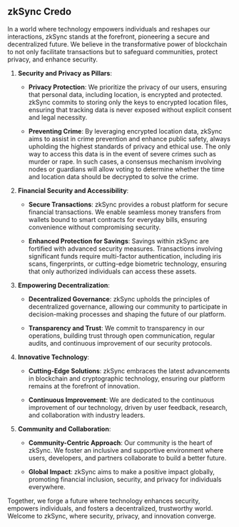 

## zkSync Credo

In a world where technology empowers individuals and reshapes our interactions, zkSync stands at the forefront, pioneering a secure and decentralized future. We believe in the transformative power of blockchain to not only facilitate transactions but to safeguard communities, protect privacy, and enhance security.

1. **Security and Privacy as Pillars**: 

   - **Privacy Protection**: We prioritize the privacy of our users, ensuring that personal data, including location, is encrypted and protected. zkSync commits to storing only the keys to encrypted location files, ensuring that tracking data is never exposed without explicit consent and legal necessity.

   - **Preventing Crime**: By leveraging encrypted location data, zkSync aims to assist in crime prevention and enhance public safety, always upholding the highest standards of privacy and ethical use. The only way to access this data is in the event of severe crimes such as murder or rape. In such cases, a consensus mechanism involving nodes or guardians will allow voting to determine whether the time and location data should be decrypted to solve the crime.

2. **Financial Security and Accessibility**: 

   - **Secure Transactions**: zkSync provides a robust platform for secure financial transactions. We enable seamless money transfers from wallets bound to smart contracts for everyday bills, ensuring convenience without compromising security.

   - **Enhanced Protection for Savings**: Savings within zkSync are fortified with advanced security measures. Transactions involving significant funds require multi-factor authentication, including iris scans, fingerprints, or cutting-edge biometric technology, ensuring that only authorized individuals can access these assets.

3. **Empowering Decentralization**: 

   - **Decentralized Governance**: zkSync upholds the principles of decentralized governance, allowing our community to participate in decision-making processes and shaping the future of our platform.

   - **Transparency and Trust**: We commit to transparency in our operations, building trust through open communication, regular audits, and continuous improvement of our security protocols.

4. **Innovative Technology**: 

   - **Cutting-Edge Solutions**: zkSync embraces the latest advancements in blockchain and cryptographic technology, ensuring our platform remains at the forefront of innovation.

   - **Continuous Improvement**: We are dedicated to the continuous improvement of our technology, driven by user feedback, research, and collaboration with industry leaders.

5. **Community and Collaboration**: 

   - **Community-Centric Approach**: Our community is the heart of zkSync. We foster an inclusive and supportive environment where users, developers, and partners collaborate to build a better future.

   - **Global Impact**: zkSync aims to make a positive impact globally, promoting financial inclusion, security, and privacy for individuals everywhere.

Together, we forge a future where technology enhances security, empowers individuals, and fosters a decentralized, trustworthy world. Welcome to zkSync, where security, privacy, and innovation converge.

